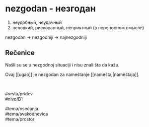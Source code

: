 # nezgodan - незгодан

1. неудобный, неудачный
2. неловкий, рискованный, неприятный (в переносном смысле)

nezgodan → nezgodniji → najnezgodniji

## Rečenice

Našli su se u nezgodnoj situaciji i nisu znali šta da kažu.

Ovaj [[ugao]] je nezgodan za nameštanje [[nameštaj|nameštaja]].

<br>

#vrsta/pridev  
#nivo/B1  

#tema/osećanja  
#tema/svakodnevica  
#tema/prostor  
